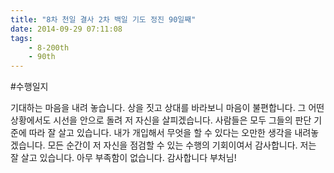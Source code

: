 ```yaml
---
title: "8차 천일 결사 2차 백일 기도 정진 90일째"
date: 2014-09-29 07:11:08
tags:
    - 8-200th
    - 90th
---
```


#수행일지

기대하는 마음을 내려 놓습니다. 상을 짓고 상대를 바라보니 마음이 불편합니다. 그 어떤 상황에서도 시선을 안으로 돌려 저 자신을 살피겠습니다. 사람들은 모두 그들의 판단 기준에 따라 잘 살고 있습니다. 내가 개입해서 무엇을 할 수 있다는 오만한 생각을 내려놓겠습니다. 모든 순간이 저 자신을 점검할 수 있는 수행의 기회이여서 감사합니다. 저는 잘 살고 있습니다. 아무 부족함이 없습니다. 감사합니다 부처님!
